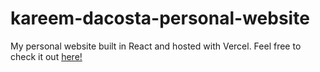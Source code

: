 # kareem-dacosta-personal-website
 
My personal website built in React and hosted with Vercel. Feel free to check it out [here!](https://kareemdacosta.vercel.app/)
